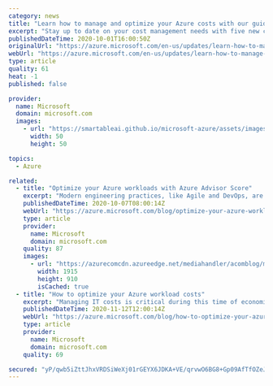 ```yaml
---
category: news
title: "Learn how to manage and optimize your Azure costs with our guided learning modules"
excerpt: "Stay up to date on your cost management needs with five new courses "
publishedDateTime: 2020-10-01T16:00:50Z
originalUrl: "https://azure.microsoft.com/en-us/updates/learn-how-to-manage-and-optimize-your-azure-costs-with-our-guided-learning-modules/"
webUrl: "https://azure.microsoft.com/en-us/updates/learn-how-to-manage-and-optimize-your-azure-costs-with-our-guided-learning-modules/"
type: article
quality: 61
heat: -1
published: false

provider:
  name: Microsoft
  domain: microsoft.com
  images:
    - url: "https://smartableai.github.io/microsoft-azure/assets/images/organizations/microsoft.com-50x50.jpg"
      width: 50
      height: 50

topics:
  - Azure

related:
  - title: "Optimize your Azure workloads with Azure Advisor Score"
    excerpt: "Modern engineering practices, like Agile and DevOps, are redirecting the ownership of security, operations, and cost management from centralized teams to workload owners—catalyzing innovations at a higher velocity than in traditional data centers."
    publishedDateTime: 2020-10-07T08:00:14Z
    webUrl: "https://azure.microsoft.com/blog/optimize-your-azure-workloads-with-azure-advisor-score/"
    type: article
    provider:
      name: Microsoft
      domain: microsoft.com
    quality: 87
    images:
      - url: "https://azurecomcdn.azureedge.net/mediahandler/acomblog/media/Default/blog/60538e73-c248-46a6-8d3f-69f5c14c2770.png"
        width: 1915
        height: 910
        isCached: true
  - title: "How to optimize your Azure workload costs"
    excerpt: "Managing IT costs is critical during this time of economic uncertainty. The global pandemic is challenging organizations across the globe to reinvent business strategies and make operations more effective and productive. "
    publishedDateTime: 2020-11-12T12:00:14Z
    webUrl: "https://azure.microsoft.com/blog/how-to-optimize-your-azure-workload-costs-2/"
    type: article
    provider:
      name: Microsoft
      domain: microsoft.com
    quality: 69

secured: "yP/qwb5iZttJhxVRDSiWeXj01rGEYX6JDKA+VE/qrvwO6BG8+Gp09AfTfOZeJpAkep8riBSWOQPeABzvccIyb54UFPW86m4pC0HwfDUbqwmgq7qZQVMGbvv1SY5urotg/yqnCAxlhW30cI9VAjXaISyoypQW/3wbi4RHnGxQt8VEekzGlK23KT/8rWMRuMHki4555+jH9XQBiyOXahbwayk/HN+Hfb6WCKXlxIJxZ9SoMUuqtPC6ChTjQPWxQrJzYs5KXn5ikMhSPPcf0cbfus2Keb7QBip+mznFgNsW8BS/A0V/6qZjeOhaqLl4F9u2i73pNMJMbaLCl/2WdfCpAXAdWQiI4Vx9SRhTvwZ7gqM=;eIgPdQYGs+y1bmZUpxPzzQ=="
---
```


